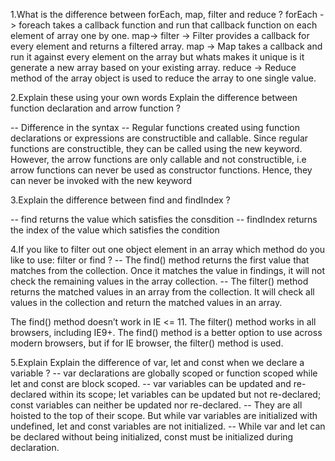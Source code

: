 1.What is the difference between forEach, map, filter and reduce ?
forEach -> foreach takes a callback function and run that callback function on each element of array one by one. map-> filter -> Filter provides a callback for every element and returns a filtered array. map -> Map takes a callback and run it against every element on the array but whats makes it unique is it generate a new array based on your existing array. reduce -> Reduce method of the array object is used to reduce the array to one single value.

2.Explain these using your own words Explain the difference between function declaration and arrow function ?

-- Difference in the syntax -- Regular functions created using function declarations or expressions are constructible and callable. Since regular functions are constructible, they can be called using the new keyword. However, the arrow functions are only callable and not constructible, i.e arrow functions can never be used as constructor functions. Hence, they can never be invoked with the new keyword

3.Explain the difference between find and findIndex ?

-- find returns the value which satisfies the consdition -- findIndex returns the index of the value which satisfies the condition

4.If you like to filter out one object element in an array which method do you like to use: filter or find ? -- The find() method returns the first value that matches from the collection. Once it matches the value in findings, it will not check the remaining values in the array collection. -- The filter() method returns the matched values in an array from the collection. It will check all values in the collection and return the matched values in an array.

The find() method doesn’t work in IE <= 11. The filter() method works in all browsers, including IE9+. The find() method is a better option to use across modern browsers, but if for IE browser, the filter() method is used.

5.Explain Explain the difference of var, let and const when we declare a variable ? -- var declarations are globally scoped or function scoped while let and const are block scoped. -- var variables can be updated and re-declared within its scope; let variables can be updated but not re-declared; const variables can neither be updated nor re-declared. -- They are all hoisted to the top of their scope. But while var variables are initialized with undefined, let and const variables are not initialized. -- While var and let can be declared without being initialized, const must be initialized during declaration.